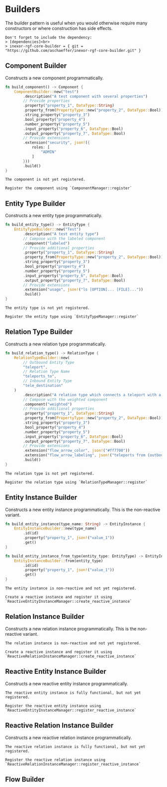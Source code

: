 # Builders

The builder pattern is useful when you would otherwise require many constructors or where construction has side effects.

```admonish tip "Cargo.toml"
Don't forget to include the dependency:
> [dependencies]<br>
> inexor-rgf-core-builder = { git = "https://github.com/aschaeffer/inexor-rgf-core-builder.git" }
```

## Component Builder

Constructs a new component programmatically.

```rust
fn build_component() -> Component {
    ComponentBuilder::new("test")
        .description("A test component with several properties")
        // Provide properties
        .property("property_1", DataType::String)
        .property_from(PropertyType::new("property_2", DataType::Bool))
        .string_property("property_3")
        .bool_property("property_4")
        .number_property("property_5")
        .input_property("property_6", DataType::Bool)
        .output_property("property_7", DataType::Bool)
        // Provide extensions
        .extension("security", json!({
            roles: [
                "ADMIN"
            ]
        }))
        .build()
}
```

```admonish tip "Register Component"
The component is not yet registered.

Register the component using `ComponentManager::register`
```

## Entity Type Builder

Constructs a new entity type programmatically.

```rust
fn build_entity_type() -> EntityType {
    EntityTypeBuilder::new("Test")
        .description("A test entity type")
        // Compose with the labeled component
        .component("labeled")
        // Provide additional properties
        .property("property_1", DataType::String)
        .property_from(PropertyType::new("property_2", DataType::Bool))
        .string_property("property_3")
        .bool_property("property_4")
        .number_property("property_5")
        .input_property("property_6", DataType::Bool)
        .output_property("property_7", DataType::Bool)
        // Provide extensions
        .extension("usage", json!("ls [OPTION]... [FILE]..."))
        .build()
}
```

```admonish tip "Register Entity Type"
The entity type is not yet registered.

Register the entity type using `EntityTypeManager::register`
```

## Relation Type Builder

Constructs a new relation type programmatically.

```rust
fn build_relation_type() -> RelationType {
    RelationTypeBuilder::new(
        // Outbound Entity Type
        "teleport",
        // Relation Type Name
        "teleports_to",
        // Inbound Entity Type
        "tele_destination"
    )
        .description("A relation type which connects a teleport with a tele destination. The property weight defines the probability")
        // Compose with the weighted component
        .component("weighted")
        // Provide additional properties
        .property("property_1", DataType::String)
        .property_from(PropertyType::new("property_2", DataType::Bool))
        .string_property("property_3")
        .bool_property("property_4")
        .number_property("property_5")
        .input_property("property_6", DataType::Bool)
        .output_property("property_7", DataType::Bool)
        // Provide extensions
        .extension("flow_arrow_color", json!("#ff7700"))
        .extension("flow_arrow_labeling", json!("teleports from {outbound.name} to {inbound.name}"))
        .build()
}
```

```admonish tip "Register Relation Type"
The relation type is not yet registered.

Register the relation type using `RelationTypeManager::register`
```

## Entity Instance Builder

Constructs a new entity instance programmatically. This is the non-reactive variant.

```rust
fn build_entity_instance(type_name: String) -> EntityInstance {
    EntityInstanceBuilder::new(type_name)
        .id(id)
        .property("property_1", json!("value_1"))
        .get()
}

fn build_entity_instance_from_type(entity_type: EntityType) -> EntityInstance {
    EntityInstanceBuilder::from(entity_type)
        .id(id)
        .property("property_1", json!("value_1"))
        .get()
}
```

```admonish tip "Create Reactive Entity Instance"
The entity instance is non-reactive and not yet registered.

Create a reactive instance and register it using `ReactiveEntityInstanceManager::create_reactive_instance`
```

## Relation Instance Builder

Constructs a new relation instance programmatically. This is the non-reactive variant.

```admonish tip "Create Reactive Relation Instance"
The relation instance is non-reactive and not yet registered.

Create a reactive instance and register it using `ReactiveRelationInstanceManager::create_reactive_instance`
```

## Reactive Entity Instance Builder

Constructs a new reactive entity instance programmatically.

```admonish tip "Register Reactive Entity Instance"
The reactive entity instance is fully functional, but not yet registered.

Register the reactive entity instance using `ReactiveEntityInstanceManager::register_reactive_instance`
```

## Reactive Relation Instance Builder

Constructs a new reactive relation instance programmatically.

```admonish tip "Register Reactive Relation Instance"
The reactive relation instance is fully functional, but not yet registered.

Register the reactive relation instance using `ReactiveRelationInstanceManager::register_reactive_instance`
```


## Flow Builder
